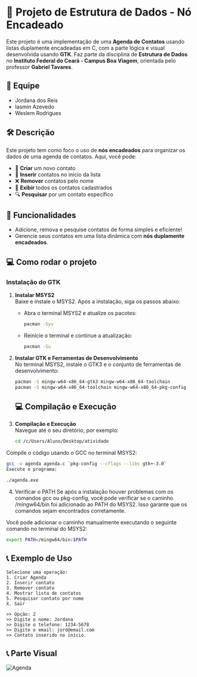 # 📒 Projeto de Estrutura de Dados - Nó Encadeado

Este projeto é uma implementação de uma **Agenda de Contatos** usando listas duplamente encadeadas em C, com a parte lógica e visual desenvolvida usando **GTK**. Faz parte da disciplina de **Estrutura de Dados** no **Instituto Federal do Ceará - Campus Boa Viagem**, orientada pelo professor **Gabriel Tavares**.

## 👥 Equipe

- Jordana dos Reis
- Iasmin Azevedo
- Weslem Rodrigues

## 🛠️ Descrição

Este projeto tem como foco o uso de **nós encadeados** para organizar os dados de uma agenda de contatos. Aqui, você pode:

- 📇 **Criar** um novo contato
- 📝 **Inserir** contatos no início da lista
- ❌ **Remover** contatos pelo nome
- 📜 **Exibir** todos os contatos cadastrados
- 🔍 **Pesquisar** por um contato específico

## 🚀 Funcionalidades

- Adicione, remova e pesquise contatos de forma simples e eficiente!
- Gerencie seus contatos em uma lista dinâmica com **nós duplamente encadeados**.

## 💻 Como rodar o projeto

### Instalação do GTK

1. **Instalar MSYS2**  
   Baixe e instale o MSYS2. Após a instalação, siga os passos abaixo:

   - Abra o terminal MSYS2 e atualize os pacotes:
     ```bash
     pacman -Syu
     ```
   - Reinicie o terminal e continue a atualização:
     ```bash
     pacman -Su
     ```

2. **Instalar GTK e Ferramentas de Desenvolvimento**  
   No terminal MSYS2, instale o GTK3 e o conjunto de ferramentas de desenvolvimento:
   ```bash
   pacman -S mingw-w64-x86_64-gtk3 mingw-w64-x86_64-toolchain
   pacman -S mingw-w64-x86_64-toolchain mingw-w64-x86_64-pkg-config
   ```

   ## 💻 Compilação e Execução

3. **Compilação e Execução**  
   Navegue até o seu diretório, por exemplo:
   ```bash
   cd /c/Users/Aluno/Desktop/atividade
   ```

Compile o código usando o GCC no terminal MSYS2:

```bash
gcc -o agenda agenda.c `pkg-config --cflags --libs gtk+-3.0`
Execute o programa:
```

```bash
./agenda.exe
```

4. Verificar o PATH
Se após a instalação houver problemas com os comandos gcc ou pkg-config, você pode verificar se o caminho /mingw64/bin foi adicionado ao PATH do MSYS2. Isso garante que os comandos sejam encontrados corretamente.

Você pode adicionar o caminho manualmente executando o seguinte comando no terminal do MSYS2:

```bash
export PATH=/mingw64/bin:$PATH
```

## 📞 Exemplo de Uso

```plaintext
Selecione uma operação:
1. Criar Agenda
2. Inserir contato
3. Remover contato
4. Mostrar lista de contatos
5. Pesquisar contato por nome
X. Sair

>> Opção: 2
>> Digite o nome: Jordana
>> Digite o telefone: 1234-5678
>> Digite o email: jord@email.com
>> Contato inserido no início.
```

## 📞 Parte Visual
![Agenda](AgendaVisual.jpeg)
